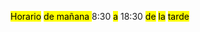 <mark class="hltr-proton-c">Horario</mark>  <mark class="hltr-proton-c">de mañana </mark>8:30 <mark class="hltr-proton-c">a</mark> 18:30 <mark class="hltr-proton-c">de</mark> <mark class="hltr-proton-c">la</mark> <mark class="hltr-proton-c">tarde</mark>